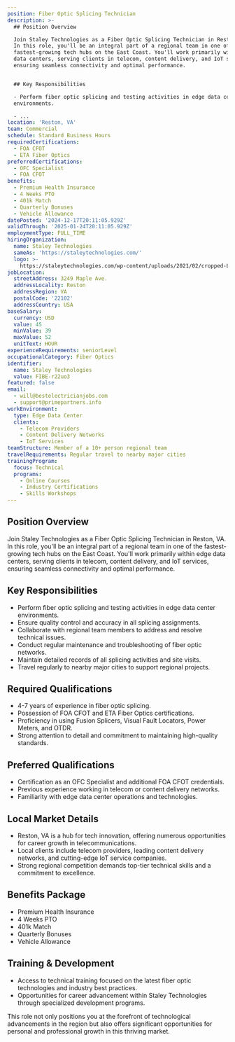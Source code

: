 ```yaml
---
position: Fiber Optic Splicing Technician
description: >-
  ## Position Overview

  Join Staley Technologies as a Fiber Optic Splicing Technician in Reston, VA.
  In this role, you'll be an integral part of a regional team in one of the
  fastest-growing tech hubs on the East Coast. You'll work primarily within edge
  data centers, serving clients in telecom, content delivery, and IoT services,
  ensuring seamless connectivity and optimal performance.


  ## Key Responsibilities

  - Perform fiber optic splicing and testing activities in edge data center
  environments.

  - ...
location: 'Reston, VA'
team: Commercial
schedule: Standard Business Hours
requiredCertifications:
  - FOA CFOT
  - ETA Fiber Optics
preferredCertifications:
  - OFC Specialist
  - FOA CFOT
benefits:
  - Premium Health Insurance
  - 4 Weeks PTO
  - 401k Match
  - Quarterly Bonuses
  - Vehicle Allowance
datePosted: '2024-12-17T20:11:05.929Z'
validThrough: '2025-01-24T20:11:05.929Z'
employmentType: FULL_TIME
hiringOrganization:
  name: Staley Technologies
  sameAs: 'https://staleytechnologies.com/'
  logo: >-
    https://staleytechnologies.com/wp-content/uploads/2021/02/cropped-Logo_StaleyTechnologies.png
jobLocation:
  streetAddress: 3249 Maple Ave.
  addressLocality: Reston
  addressRegion: VA
  postalCode: '22102'
  addressCountry: USA
baseSalary:
  currency: USD
  value: 45
  minValue: 39
  maxValue: 52
  unitText: HOUR
experienceRequirements: seniorLevel
occupationalCategory: Fiber Optics
identifier:
  name: Staley Technologies
  value: FIBE-r22uo3
featured: false
email:
  - will@bestelectricianjobs.com
  - support@primepartners.info
workEnvironment:
  type: Edge Data Center
  clients:
    - Telecom Providers
    - Content Delivery Networks
    - IoT Services
teamStructure: Member of a 10+ person regional team
travelRequirements: Regular travel to nearby major cities
trainingProgram:
  focus: Technical
  programs:
    - Online Courses
    - Industry Certifications
    - Skills Workshops
---
```




## Position Overview
Join Staley Technologies as a Fiber Optic Splicing Technician in Reston, VA. In this role, you'll be an integral part of a regional team in one of the fastest-growing tech hubs on the East Coast. You'll work primarily within edge data centers, serving clients in telecom, content delivery, and IoT services, ensuring seamless connectivity and optimal performance.

## Key Responsibilities
- Perform fiber optic splicing and testing activities in edge data center environments.
- Ensure quality control and accuracy in all splicing assignments.
- Collaborate with regional team members to address and resolve technical issues.
- Conduct regular maintenance and troubleshooting of fiber optic networks.
- Maintain detailed records of all splicing activities and site visits.
- Travel regularly to nearby major cities to support regional projects.

## Required Qualifications
- 4-7 years of experience in fiber optic splicing.
- Possession of FOA CFOT and ETA Fiber Optics certifications.
- Proficiency in using Fusion Splicers, Visual Fault Locators, Power Meters, and OTDR.
- Strong attention to detail and commitment to maintaining high-quality standards.

## Preferred Qualifications
- Certification as an OFC Specialist and additional FOA CFOT credentials.
- Previous experience working in telecom or content delivery networks.
- Familiarity with edge data center operations and technologies.

## Local Market Details
- Reston, VA is a hub for tech innovation, offering numerous opportunities for career growth in telecommunications.
- Local clients include telecom providers, leading content delivery networks, and cutting-edge IoT service companies.
- Strong regional competition demands top-tier technical skills and a commitment to excellence.

## Benefits Package
- Premium Health Insurance
- 4 Weeks PTO
- 401k Match
- Quarterly Bonuses
- Vehicle Allowance

## Training & Development
- Access to technical training focused on the latest fiber optic technologies and industry best practices.
- Opportunities for career advancement within Staley Technologies through specialized development programs.

This role not only positions you at the forefront of technological advancements in the region but also offers significant opportunities for personal and professional growth in this thriving market.
